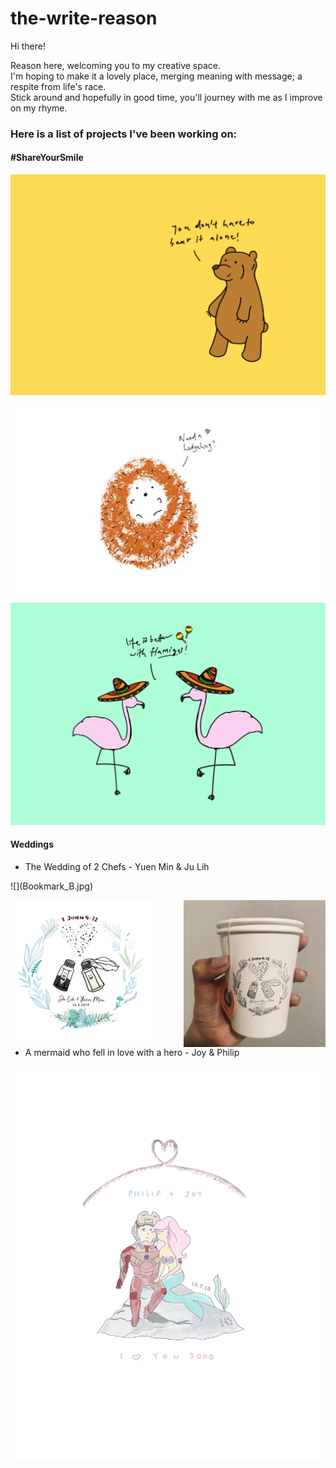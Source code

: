 # the-write-reason

Hi there!

Reason here, welcoming you to my creative space.
<br/> I'm hoping to make it a lovely place, merging meaning with message; a respite from life's race.
<br/> Stick around and hopefully in good time, you'll journey with me as I improve on my rhyme.



<h3>Here is a list of projects I've been working on:</h3>

<h4>#ShareYourSmile</h4>

![](Bear_Postcard.jpg)

![](Hedgehog_Postcard.jpeg)

![](Flamingo_Postcard.jpg)

<h4> Weddings </h4>
<ul><li>The Wedding of 2 Chefs - Yuen Min & Ju Lih</li></ul>
![](Bookmark_B.jpg)

<img src="JL&YM_Logo copy.png" style="float: left; width: 45%; margin-right: 1%; "><img src="IMG_8872.jpg" style="float: right; width: 45%; ">
<p style="clear: both;">
  
<ul><li>A mermaid who fell in love with a hero - Joy & Philip</li></ul>

![](Final_Logo.png)
